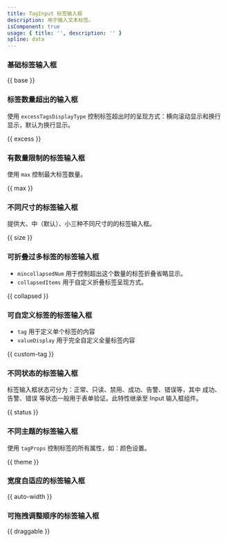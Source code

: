 ```yaml
---
title: TagInput 标签输入框
description: 用于输入文本标签。
isComponent: true
usage: { title: '', description: '' }
spline: data
---
```


### 基础标签输入框

{{ base }}

### 标签数量超出的输入框

使用 `excessTagsDisplayType` 控制标签超出时的呈现方式：横向滚动显示和换行显示，默认为换行显示。

{{ excess }}


### 有数量限制的标签输入框

使用 `max` 控制最大标签数量。

{{ max }}

### 不同尺寸的标签输入框

提供大、中（默认）、小三种不同尺寸的的标签输入框。

{{ size }}

### 可折叠过多标签的标签输入框

- `mincollapsedNum` 用于控制超出这个数量的标签折叠省略显示。
- `collapsedItems` 用于自定义折叠标签呈现方式。

{{ collapsed }}

### 可自定义标签的标签输入框

- `tag` 用于定义单个标签的内容
- `valueDisplay` 用于完全自定义全量标签内容

{{ custom-tag }}


### 不同状态的标签输入框

标签输入框状态可分为：正常、只读、禁用、成功、告警、错误等，其中 成功、告警、错误 等状态一般用于表单验证。此特性继承至 Input 输入框组件。

{{ status }}

### 不同主题的标签输入框

使用 `tagProps` 控制标签的所有属性，如：颜色设置。

{{ theme }}

### 宽度自适应的标签输入框

{{ auto-width }}

### 可拖拽调整顺序的标签输入框
{{ draggable }}
